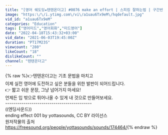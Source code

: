 ```yaml
---
title: "[영어 쉐도잉★텐텐온더고] #0076 make an effort | 스피킹 잘하는법 | 구간반복 | 미드 영어공부 | 영어 귀뚫기 | 영어 독학"
image: "https:\/\/i.ytimg.com\/vi\/a1uau6Tx9eM\/hqdefault.jpg"
vid_id: "a1uau6Tx9eM"
categories: "Education"
tags: ["영어미드","영어회화","미드영어"]
date: "2022-04-18T15:43:32+03:00"
vid_date: "2021-06-03T19:45:00Z"
duration: "PT17M23S"
viewcount: "280"
likeCount: "18"
dislikeCount: ""
channel: "텐텐온더고"
---
```

{% raw %}👉텐텐온더고는 기초 문법을 마치고<br />이제 실전 영어에 도전하고 싶은 분들을 위한 발판이 되어드립니다.<br />👉 짧고 쉬운 문장, 그냥 넘어가지 마세요! <br />언제든 입 밖으로 튀어나올 수 있게 내 것으로 만들어보세요. <br />-------------------------------------------<br />((엔딩사운드))<br />ending effect 001 by yottasounds, CC BY 라이선스<br />원저작물의 출처<br /><a rel="nofollow" target="blank" href="https://freesound.org/people/yottasounds/sounds/174464/">https://freesound.org/people/yottasounds/sounds/174464/</a>{% endraw %}
